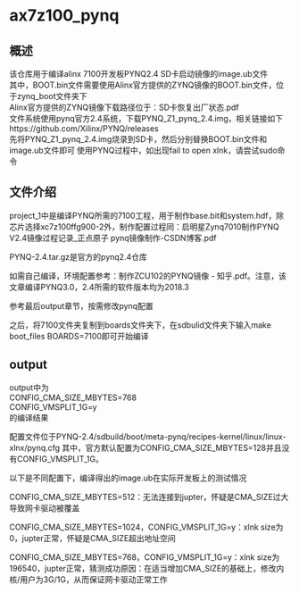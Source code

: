 # ax7z100_pynq

## 概述

该仓库用于编译alinx 7100开发板PYNQ2.4 SD卡启动镜像的image.ub文件<br>
其中，BOOT.bin文件需要使用Alinx官方提供的ZYNQ镜像的BOOT.bin文件，位于zynq_boot文件夹下<br>
Alinx官方提供的ZYNQ镜像下载路径位于：SD卡恢复出厂状态.pdf<br>
文件系统使用pynq官方2.4系统，下载PYNQ_Z1_pynq_2.4.img，相关链接如下https://github.com/Xilinx/PYNQ/releases <br>
先将PYNQ_Z1_pynq_2.4.img烧录到SD卡，然后分别替换BOOT.bin文件和image.ub文件即可
使用PYNQ过程中，如出现fail to open xlnk，请尝试sudo命令

## 文件介绍

project_1中是编译PYNQ所需的7100工程，用于制作base.bit和system.hdf，除芯片选择xc7z100ffg900-2外，制作配置过程同：启明星Zynq7010制作PYNQ V2.4镜像过程记录_正点原子 pynq镜像制作-CSDN博客.pdf

PYNQ-2.4.tar.gz是官方的pynq2.4仓库

如需自己编译，环境配置参考：制作ZCU102的PYNQ镜像 - 知乎.pdf。注意，该文章编译PYNQ3.0，2.4所需的软件版本均为2018.3

参考最后output章节，按需修改pynq配置

之后，将7100文件夹复制到boards文件夹下，在sdbulid文件夹下输入make boot_files BOARDS=7100即可开始编译

## output

output中为<br>
CONFIG_CMA_SIZE_MBYTES=768<br>
CONFIG_VMSPLIT_1G=y<br>
的编译结果<br>

配置文件位于PYNQ-2.4/sdbuild/boot/meta-pynq/recipes-kernel/linux/linux-xlnx/pynq.cfg
其中，官方默认配置为CONFIG_CMA_SIZE_MBYTES=128并且没有CONFIG_VMSPLIT_1G。

以下是不同配置下，编译得出的image.ub在实际开发板上的测试情况

CONFIG_CMA_SIZE_MBYTES=512：无法连接到jupter，怀疑是CMA_SIZE过大导致网卡驱动被覆盖

CONFIG_CMA_SIZE_MBYTES=1024，CONFIG_VMSPLIT_1G=y：xlnk size为0，jupter正常，怀疑是CMA_SIZE超出地址空间

CONFIG_CMA_SIZE_MBYTES=768，CONFIG_VMSPLIT_1G=y：xlnk size为196540，jupter正常，猜测成功原因：在适当增加CMA_SIZE的基础上，修改内核/用户为3G/1G，从而保证网卡驱动正常工作
